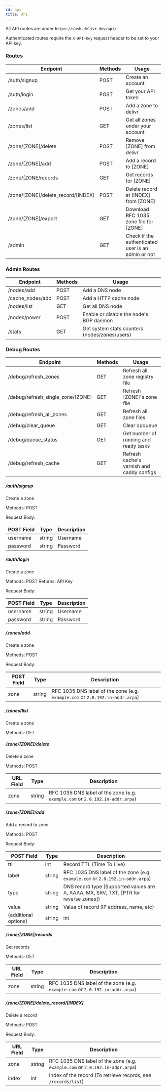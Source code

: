```yaml
---
id: api
title: API
---
```


All API routes are under `https://dash.delivr.dev/api/`

Authenticated routes require the `X-API-Key` request header to be set to your API key.

### Routes

| Endpoint                           | Methods | Usage                                |
| ---------------------------------- | ------- | ------------------------------------ |
| /auth/signup                       | POST    | Create an account                    |
| /auth/login                        | POST    | Get your API token                   |
| /zones/add                         | POST    | Add a zone to delivr                 |
| /zones/list                        | GET     | Get all zones under your account     |
| /zone/[ZONE]/delete                | POST    | Remove [ZONE] from delivr            |
| /zone/[ZONE]/add                   | POST    | Add a record to [ZONE]               |
| /zone/[ZONE/records                | GET     | Get records for [ZONE]               |
| /zone/[ZONE]/delete_record/[INDEX] | POST    | Delete record at [INDEX] from [ZONE] |
| /zone/[ZONE]/export | GET   | Download RFC 1035 zone file for [ZONE] |
| /admin | GET   | Check if the authenticated user is an admin or not |

### Admin Routes
| Endpoint                           | Methods | Usage                                |
| ---------------------------------- | ------- | ------------------------------------ |
| /nodes/add | POST   | Add a DNS node |
| /cache_nodes/add | POST   | Add a HTTP cache node |
| /nodes/list | GET   | Get all DNS node |
| /nodes/power | POST   | Enable or disable the node's BGP daemon |
| /stats | GET   | Get system stats counters (nodes/zones/users) |

### Debug Routes
| Endpoint                           | Methods | Usage                                |
| ---------------------------------- | ------- | ------------------------------------ |
| /debug/refresh_zones | GET   | Refresh all zone registry file |
| /debug/refresh_single_zone/[ZONE] | GET   | Refresh [ZONE]'s zone file |
| /debug/refresh_all_zones | GET   | Refresh all zone files |
| /debug/clear_queue | GET   | Clear opqueue |
| /debug/queue_status | GET   | Get number of running and ready tasks |
| /debug/refresh_cache | GET   | Refresh cache's varnish and caddy configs |

##### /auth/signup

Create a zone

Methods: POST

Request Body:

| POST Field | Type   | Description |
| ---------- | ------ | ----------- |
| username   | string | Username    |
| password   | string | Password    |


##### /auth/login

Create a zone

Methods: POST
Returns: API Key

Request Body:

| POST Field | Type   | Description |
| ---------- | ------ | ----------- |
| username   | string | Username    |
| password   | string | Password    |



##### /zones/add
Create a zone

Methods: POST

Request Body:

| POST Field | Type   | Description                                                  |
| ---------- | ------ | ------------------------------------------------------------ |
| zone       | string | RFC 1035 DNS label of the zone (e.g. `example.com` or `2.0.192.in-addr.arpa`) |



##### /zones/list

Create a zone

Methods: GET



##### /zone/[ZONE]/delete

Delete a zone

Methods: POST

| URL Field | Type   | Description                                                  |
| --------- | ------ | ------------------------------------------------------------ |
| zone      | string | RFC 1035 DNS label of the zone (e.g. `example.com` or `2.0.192.in-addr.arpa`) |



##### /zone/[ZONE]/add

Add a record to zone

Methods: POST

Request Body:

| POST Field | Type   | Description                                                  |
| ------ | ------ | ------------------------------------------------------------ |
| ttl    | int | Record TTL (Time To Live)                                    |
| label | string | RFC 1035 DNS label of the zone (e.g. `example.com` or `2.0.192.in-addr.arpa`) |
| type      | string | DNS record type (Supported values are A, AAAA, MX, SRV, TXT, [PTR for reverse zones]) |
| value      | string | Value of record (IP address, name, etc) |
| {additional options}      | string|int | additional options for specific zone type |



##### /zone/[ZONE]/records

Get records

Methods: GET

| URL Field | Type   | Description                                                  |
| --------- | ------ | ------------------------------------------------------------ |
| zone      | string | RFC 1035 DNS label of the zone (e.g. `example.com` or `2.0.192.in-addr.arpa`) |



##### /zone/[ZONE]/delete_record/[INDEX]

Delete a record

Methods: POST

Request Body:

| URL Field | Type   | Description                                                  |
| --------- | ------ | ------------------------------------------------------------ |
| zone      | string | RFC 1035 DNS label of the zone (e.g. `example.com` or `2.0.192.in-addr.arpa`) |
| index     | int    | Index of the record (To retrieve records, see `/records/list`) |
